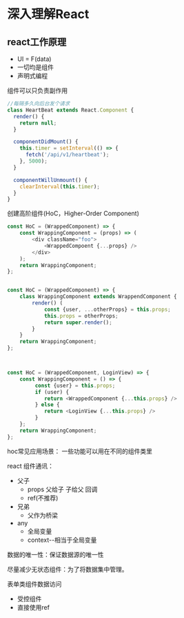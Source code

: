 # 深入理解React

## react工作原理

+ UI = F(data)
+ 一切均是组件
+ 声明式编程


组件可以只负责副作用
```javascript
//每隔多久向后台发个请求
class HeartBeat extends React.Component {
  render() {
    return null;
  }

  componentDidMount() {
    this.timer = setInterval(() => {
      fetch('/api/v1/heartbeat');
    }, 5000);
  }

  componentWillUnmount() {
    clearInterval(this.timer);
  }
}
```

创建高阶组件(HoC，Higher-Order Component)

```javascript
const HoC = (WrappedComponent) => {
    const WrappingComponent = (props) => (
        <div className="foo">
            <WrappedCompoent {...props} />
        </div>
    );
    return WrappingComponent;
};


const HoC = (WrappedComponent) => {
    class WrappingComponent extends WrappendComponent {
        render() (
            const {user, ...otherProps} = this.props;
            this.props = otherProps;
            return super.render();
        }
    }
    return WrappingComponent;
};



const HoC = (WrappedComponent, LoginView) => {
    const WrappingComponent = () => {
         const {user} = this.props;  
         if (user) {
            return <WrappedComponent {...this.props} />
         } else {
            return <LoginView {...this.props} />
         }
    };
    return WrappingComponent;
};
```

hoc常见应用场景：
    一些功能可以用在不同的组件类里

react 组件通讯：
+ 父子
    + props 父给子 子给父 回调
    + ref(不推荐)
+ 兄弟
    + 父作为桥梁
+ any
    + 全局变量
    + context--相当于全局变量

数据的唯一性：保证数据源的唯一性

尽量减少无状态组件：为了将数据集中管理。

表单类组件数据访问
+ 受控组件
+ 直接使用ref
